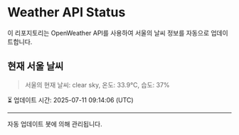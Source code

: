 
# Weather API Status

이 리포지토리는 OpenWeather API를 사용하여 서울의 날씨 정보를 자동으로 업데이트합니다.

## 현재 서울 날씨
> 서울의 현재 날씨: clear sky, 온도: 33.9°C, 습도: 37%

⏳ 업데이트 시간: 2025-07-11 09:14:06 (UTC)

---
자동 업데이트 봇에 의해 관리됩니다.
